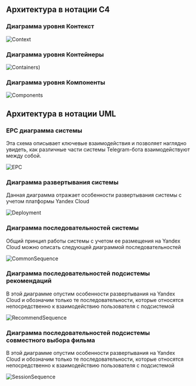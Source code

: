 ## Архитектура в нотации C4

### Диаграмма уровня Контекст

![Context](https://www.plantuml.com/plantuml/png/pPFFRXCn4CRlUGgJKv3Qx8KJfqA548984T03fsgRMCHYrnljUg7SqXOeg4YLk80uK27n06x4GcZpvnN6RyGtJjhTabRgaKkydldypSyppbfcmjJaSLIxeNGdohjIz8pfPxU380rVDPyhqyktyaocdKGRgKspayH1FmerdrdDJ3TIMy7whTKsXpPQZu8up8nC4TfSnubGQPas--nVQyiqItHZ0sOheav7DALJzv5-OnsITRjKyBxEkIyqeP5xHoFy3jmU5MvNG7RiFa2451ND-itQazSe5JTQoKibMw7fzFZeTnpPyMPZigBCrPUJz1C53mNDt80ARAO-Pq5pEY-3f4-TeFQOGn1PZ_L7k3TOc7_C_8opuDcyjsqQ3vLE-edANjnfFq1X_8hpa2Vv1BF2lQU9E-GgErKmBpXQWWBhl14ZtxDZ22pzAacNW2eypqBTbTltsqzXVVvzFP2lG1ZCsu3uXNdCM0o8oIKTMO40-Y5hUI-WiWBablljhtM0grpTOAzd7Jwcx2Cyred7Gy0TkBVbx6PGxdk1X_7pU2oZnMkx-4G-bmmmu6Lkufs7Z28MH9Q9O7LNiLVLfJhWyZNlkNsorn_IfSxLKT4FRZx4LxQz-A_QZWlzUvspl_ktCwfb8fnQaxgRnz5V)

### Диаграмма уровня Контейнеры
![Containers](https://www.plantuml.com/plantuml/png/ZLNFJzjO4BxxhtYRooOI98VTqvxOaDMgAgXHWGCdv2HFYOjZH_PB0LML23zAsrIAsakh7a18hNeDA6bD2k5VUEy_wlScjebnKe64iUVDVFFDD_E69L-OdcWtRUCFowdQxHfd3I5Q_Z-5WcVkvEkMQBGhRPzxLTSHt17vgjiij6pJqJ6BlgZPLgMm_FTYMPisLbSAJTCNt8DfQnaHfkLmBz_I-8Q_RJajqpERp8PLxBKuSptHS0sZp3tVTR8RIBF0Cl9CZkLFzKx-mDzBsLS7SgY_C_hiaxoHWNeb0pptrQ4SgWC6jmlr1auuaiDy9cSOQtjWqTmgkcsdPdfxsLNtkSLNJL5jQ91p17S8zbhssTrP9iTU60m_CVNiUhte2iIiSvlNDNTyHaGq0aWS0UTATPWSW6MFoKiGxuF9DNWDw0ovO0rmgDrkPvMdkH3kAMhPH_o57EDa17vuZ3LHb3TOk5Ti33XGdUcYy1j0XsGjJohFU5Mi2TSpwnov9jyiDB3isbziqtHgV3T7JBuI3wG1kq2ddEH-YmmZv07vX5l423NZ4-fqrJ7BmeGwmvg-XqvN2qmTuViAo81XCa0HQZ-VowSubqnXhd37HwRebRAUQ-b9r0wZV7rYUG3qaGp8vOFgJhIU9fTmLIT0wUW0KAMkWGLqxqIim78C2yJ4axeLuQ0v54qwf6YNAjdDKX4ay2Gkxn49_8GuatOZsGr1WvUUdeiPdcowkQgRLgbeLhUvKmDW-3PdbD8rucJEHAgU1a6gb-dhzDykxhXZsl-M7_aajPPOlGx5WJM-IM4a0hAFBSTjkPQ_ZNC4uSbYKoQ1edfG8ZdGv706vaC8CoPx7rp1abR0h3431leNK6NNyPp5ib8NcMw-RW3bGUKQG1sJmadsavlnVtaTHEBtXz7-h8S8m7HladlhLZiJepHTVTTfSS1NTHbyaWs43GKHBcq8gXhbJRPZw3-Evsl8YDI8oC50WqLOMj9RU9wG0rtGFFNzJoRFuTX3ri1uoksjahiJhUbeCSgFTum0HyG8Cjnw89ROO02EaKACQE-VHjMcQqLKAknkw74wTHpRamCN_LyvnBtjFtneW9r6dXu6-INQ4L5ZKqBBuTms4VMYbKvnVrdBRxIpY7c1fA7P0VZbRykPoJ_UgcbLvgv8EKnS7k3Ev8sDzp2sIQmb1BURzYy0))

### Диаграмма уровня Компоненты

![Components](https://www.plantuml.com/plantuml/png/fLZDRjj64BxpARQwL0OSwT2UUafbjqNH63KYvv2JGKc4pLeY1P9AOXG1hBXEsgg0q1-WHGy9ZBReLNR5X7PawHLstwZV3hcIg2Lj6XOGHjgTdVc--PbP-huVc5xGwxID3sodsUwrBBOV15t_ashLCvzMzknWlzVe-PRNT9t0Se9Aq-rKkstJaMVk-K6hRJUg6n_VsvPBZxOUL3kc7rWUbdOtt4xNTUIPhjHl-0UsqpKziyFQjcC5XrsBkLwmxnh6jkNvhbD-13FhhCJVy2b_BtxYx_3_EH-95poKlqjoxmz-nIFnaaTu7ebZ7eeN369duWS8OOk7bTAQOTGFWQApMtDxJilq3ijRxXFRsZA3vhvKSeh3VL8xuIEss2kjiMyDXiy6o9e0wPLtzcfkW3CxLjlQazZnKm6H6W3YE-Yv47t6nq0vPFmSm4T0CW6kCUt15bOZR4gnMHOzYONqlWQN8vm_urFiN08V7bC95FJ6wojavmh7ehzC2lyY-27DvUl6DrOpg0UkP-vPi1N_Pia2AzS_OezDfsKzMoCa_n0Ec06wI9gCRVy82vUm0_0fCOK8dF4JtXc84rR64dWcdDucGXVh35uRyGjeXXh68v0GHvMrYePvqmpC1vRZmvBwIbPFfUl9gNr6zaOI9M15S5T48h-8GUph9N1fKV4AMlho0A1Ir802VkyhL40vnGgSYIT5I-b1SEWq-K63lTaeFzwi0GIUXELdd8J-b7FYSCFO5Qa6BfazPncIR3cuOg1xgMOs3ood1ON9jvnKqZbY9oSZnR2maeXob5mrvX4nUKdflZWf1Xbv2Y9KR_IPjujotV9zstNglOPFPKmzGSzn5fl7rv0MvwuAfUVYpMmAcK8G-I-9xpj5G3F1fn2QiZdz2N63Sfag4JbneZ929_RGGlVi83ncK8GVz8PnyLF-ZcDK_48hW6i5VwKr22jIkUA5E7nkFd4zEx3yc-5d5W_iauVZa5mfbnBKlyYl8uY-LnMx8Ym6IPlyJJQLj6XL74ikYuKLFkZCkkamc-K6ogfZtaXHjWwfXXPGDp5HlK7bYxsXO8on1wsAJrOdHTOfCV2SgLLDCvudYjDpmtYkpyBFdc50EsRxq-qlVUgJb1xV9qQnEX-3oKaSA7zbEsxNjVq3xECGdco-L4ff4KE4EEsdFAPYIFCxQqQ8eHQzQCaXr8BpsQ-YZyVQ5zix03B_NWpsdpA9uuh1UkhICPF2X4Y7AmSrJVqmxdrNAurJhaLvbHWbybCr742NG5qIE2p4mPybBfr1yXK9q7I50sJSFsJy5993c8sCXrPxTzDzgYvPwbh3Vrz0WZv2HZgJEmkGfUuVq3pNbEXGjxRNYgvE5gUqOukHXTqKLaRUU0iCnp5EU4g10C9uciCONNAK7ar_Vg_DuA2LUvQGtlcovVJnfLFKPw4OvFTb6PlpHPKIR_s-jm2IoprTnUgcVOoRpAXu9OBCpPQMAux_hGQ1gXujctcOMml5V9VTOc_jEPK8nJrMg2M1WsRY3gxIUaysUyrpef--mjCuPU9azQBF9qRDlZd6g-yJ_5-wLfDZgbJ_X196pg_DB-1SCgULsQqjwN79k71aEKUzOHJ8RoMQcHCvBnayJC7AGe3tXMLVwAq40hVc3qD5mdbtrNhexgvL5SpTLTu7P_c7YFy1)

## Архитектура в нотации UML

### EPC диаграмма системы

Эта схема описывает ключевые взаимодействия и позволяет наглядно увидеть, как различные части системы Telegram-бота взаимодействуют между собой.

![EPC](https://www.plantuml.com/plantuml/png/SYWkIImgAStDuL9CIKtBp4jL279r3d7qS_TnLKZEIGIqOZMxQIH1-CvJjBZihjRMtlSGvM6IQou-Mf4OYED4M46A3_75OE8ym80P61iyl4Br6-MhKZSKqzFq82K7GtTNrLVrTVqqkRZeTFuoDB4zgkndAcncCqDpEwGPLTZCZVr49Qtj3Mqex-nrwVjEvjTUm5ns3FxzQ-W7vRGLgncLjczlZ2mBMj0MczUsZ--lE1ePtX03AtpEAUSZh4VUr4IE1_RQ6V8UOT6pG_CtBO7rQdjdHW2UeL_2zDEPmT_SPYm74m97nJ_Ux0DsNh2_aPE5mzO0jB73piS6Wco6nHMsWBiFeqG0CxVv2dDFL6d2xch7nPwigJ9Nrbp0ROIc2w_vI7FX565ucYiZwndbE5kxiClcE0PAtOi-Ymb6cGkFBs3bIWVosA1Kq9Zk3rLyU0wKbV3fdDJconqD4k5yJq8MJHeEDvauOsnidKsns1nm4RrZ65v0Mn1ve-05FdEcU2rxWhmHdRw_zMW1GLOJEVK6LJ7bpUKqzSuuOhmcSoIbaJi7IYQVsT7a5-mkB2of31BSXyAEiv0BIQAErg2MpaC7O21-zmvW2uY5lu4Q-h7i3lHZsGsRjcS74DoAWhkQohUbmtPsMvDzfh4NZDo2CiKrAXJqzvLv6z99nN6gi5ZWI3YcFE1vbzQ-A3ZRTyrLIfutIry6ZQI8O0bpI1ETql23e-1ov3GM6t21WJHD3-myRSM2Yucc1qOkeoaZfGIv8TztfS7HBRpMFRQaWnkQSNIqb8qlZAHKx31Uv4BEoWuumnsHmrYl-1OdINpVTNSOaU52QqbbeQiKADQ2q8fRfwRgfrP0q7SWJmkNHuPb3Uw_Gnnu7Gy-OtAWzc87ClzgfkAQ0KQKcKNZuq3Emf4BIvgLYTBdx_UXU3o5E3S1oRe0X5CitGYQdWxEaqhcQZZtuz7yqSI3bSmDG_oL51UNXhOlaud6M7obGifC7PZpypUnDzZ_fakJHb0mk7Afbaj9uOWAsrUHTnEGuIlc69n-ADdHIL3jtndE0RudQU4IKkq5ay9AZc91yVrV482d7mLkZaPdVzA5OnEe4LmDe9JjTDi6Wcv3hdNqGhtQq4WX9xjWY1msBSCiKXcqg0HugsRJ2A_RNBmJTAM2fxZn4VjZvAV4aXPs01tTDjsBB5AlH-hgz1y6tJZAQINL-lKS_5o8-z2-r1BFLbzi-Wq1rBJfLAMfT1ZmTU-UktKLLNpjWKykGmVVhWxJJhIlo63q9XuaRU7RrsGg0U95-VRzXtVy7nw_0G00)

### Диаграмма развертывания системы

Данная диаграмма отражает особенности развертывания системы с учетом платформы Yandex Cloud

![Deployment](https://www.plantuml.com/plantuml/png/fPF1Ji9048Rl-nGRxho01mE84a-Qg0UEIxiQjBIatIh6a2299myUlUah42AHgEWhJD_8dNPhdRQX4M_TcVa-XlxRHg24hyA1mrpFbhns4aYVj-Lbtv8rViCurzt-gR2KQJM7mneN0SU3VcPZPi2kS6qvuZkE5ze9MQppZb3oIbmd_SoTcseUxcUJ8aYVTLbJO_QZFkxqF6MOlT2rLDzp2-hoATJ6ZRH2pIrXNKZNhdJJEM8thN9_jztIJ1WewHUbs6mB9NeYaB5A5oX-q3kNUl98URuuaqK3wIUEf6GgQCkIsntfDLpXu7iFQEZv9fhI2XPGOcu2hzUtVoN5jpWyHLFuYYOmWpcyHm-mYAOSNlKHYv_HBSl6aQQ1eE1P8nDOm0gPL1IVbx0WAfWnIXUtUSocERob-UHtCEMDjyZnw2HlhB39YpwiO1NTHtTbC8R_PuQ4lPOcgvNzVnFZF0wFqF01IuRRRO2H1JSHvCTft1NqsdjNnPBX__sk-NAgg8PqxN3WV0C0)

### Диаграмма последовательностей системы

Общий принцип работы системы с учетом ее размещения на Yandex Cloud можно описать следующей диаграммой последовательностей

![CommonSequence](https://www.plantuml.com/plantuml/png/R8yx3i8m343tdiBgIQ1yAYQGW87HJInK28wKEAAzFQr9my8KvRqdsLv5mI3fvQeAZVW0rqYX8fPUHgXlo9O6s3YVBBGezCOHrgT33HYNVualRUSbj_l4HdhF6geeMOFcIMp_XLcLT3S81KOtZunQB6G6lostZShfBUpOFSW8dAUJy4wgloYJJ-DaR8Cm34JH_gQu1LY00Z4QHA9Y03fOmK9OH0B32lysuXjZy3N6fNFlA__bOf4igelLLskfE23WQHiyR2lrCOaYnla9aTE8zE42phYzppEYulgB8qX9CLw5_GiK5nuIakrj9vKXtYgEPcW-Yhglq0sv8jxZQ1FLeqtgGhXZbjnbdFPrndCLQzVJumlarztZc_Nd7-KVBckMoRVe1G00)

### Диаграмма последовательностей подсистемы рекомендаций

В этой диаграмме опустим особенности развертывания на Yandex Cloud и обозначим только те последовательности, которые относятся непосредственно к взаимодействию пользователя с подсистемой

![RecommendSequence](https://www.plantuml.com/plantuml/png/FCb13e9038NXFQVWA3enCSQ5H73XiWmD6N5QqpuIkRrkokxztpiuoB3MTqCPQkt3sHeM56pjC2T5HAAyi4oHTyvQwny8HQLVHzySNEE-5j6F5b-EtINiIJBnzzmDEvnIpDluuemUQZJphvAwkOaOXe80V7SLRe06E21AOxtyW42An8KRj60YJ0oRzROmqn4UrXA9q5l9froUlfayEt5EBVpPnR71kSSh0mwyGiI87GSa1ezl5Co8sEE3MryVqMD2r20ADxu-KXjA6aBaBJA-tAyglhrJ3NX3qhY6XAyXqPQMNKFa6Kkf_alZ8k-HCROKqpIWcg6bcPw4wkpvYEHnGC6EJvXGDC60fEMvAfmk-uo22IF5FtJHTk_LZT328M7Bk-OZ2yExGl6fTI1pyBn6LX9c9RabSl8T_jyO8wEhj76AGQV83OCwQa7smIx1dlxTGOQykFL6oFgWYv70WJUkGTQ7sY_-VPdw0LXSOS1uNCZ6n30ZkylQhlxQVW00)

### Диаграмма последовательностей подсистемы совместного выбора фильма

В этой диаграмме опустим особенности развертывания на Yandex Cloud и обозначим только те последовательности, которые относятся непосредственно к взаимодействию пользователя с подсистемой

![SessionSequence](https://www.plantuml.com/plantuml/png/SYWkIImgAStDuKfCBialKWWjJYqoL4WiLWWrH18n0eiOSQNcbMIML2g4f3lbby0uJed9sQbvAJ1kS6fnSMP-Nd1fKd5bSKbgBapSEpCllo0_ipZRCS0J9XRfuiJ51MYzx7MZ1e8utjzJR4SJX79y854W2XeU80z0aIuTF01tb-D3GOc4X8Y41AAZt3Xnpd7ipIlyvusOMTjPtzg3xvn4igMDTtxpFRltmE0lBCxDxWk3Ft1OuOBN9JAaXcP8QSRl39d13Iy-8A4Z5B9mkAQllDqXWQKvKbppKqpsTit3bvMHZFp5NsvOp2BX_IUCc1laB5HuBHUqC2XXHPMkU-9fWgtTPV0FM0zsDDk4K0iA8uxHzh2O85IEPXL1MdftozhPcb7I4LFWra4if5Zq6uw3CqVYWtx9b3HOSgkZ-YUT39iN0lVDUvO8WBx0UYFVl5QZfITIn9GqxUrkA17gRofEUsTJ2HbzWert6pX6D7K8XtCufH8v9CZbQy9h9vb5GOkwDlSYNGEMFMxIWPp1nsnPamfH4LbOwnjiakcO9X5WrumTGmlai5YnLb5pmivitJyAdEteZ077_6qRgbhLvPoBGvckSTDkEvL2beYA-sgtnQPhNQVqXeeSRhLk4tkawhXIoZtjgC-7NZWpGczEHrYMQytn94fsY1OjVRGEaNcV2iRGOkqWwerUUyCMx4bRRdHs8sPmysdKfNbJqZ90hfbx6KPn85WrfIWwpWyEX1vrIDVKwGDu96Lw1qe8tZEXyBQiTPwofCMLZwF889DCP5Y5_zVJtk6CduoM-ZYzYkuSFoj4FzYFes2fZEBnibvAgRRuW6aWZsAcTrFtBSJnkL3ROnHsnqjoNyubFutHylA1ixTQE-McMJsM__RWlS5tchK_TcN3ViD_-cINji_zCPhKuGlpXuwzy9Yx4rODb-QTUvDYKdHe1d6aNV6UINsAaWxbJY1TGH-zMZXlIcKXVQxjoxgyLaD7g8m55qZh5f5NpayfzwPXsFHkiFs3T_iXsRIK4XQlpkX8PAM-oqxoerxo5crx09HmpSLlVTW8REm9uA4o__z_68YAJMTs3hjcx2PdHPpl-qTExmCfFpOdh_Wjlrh_0G00)